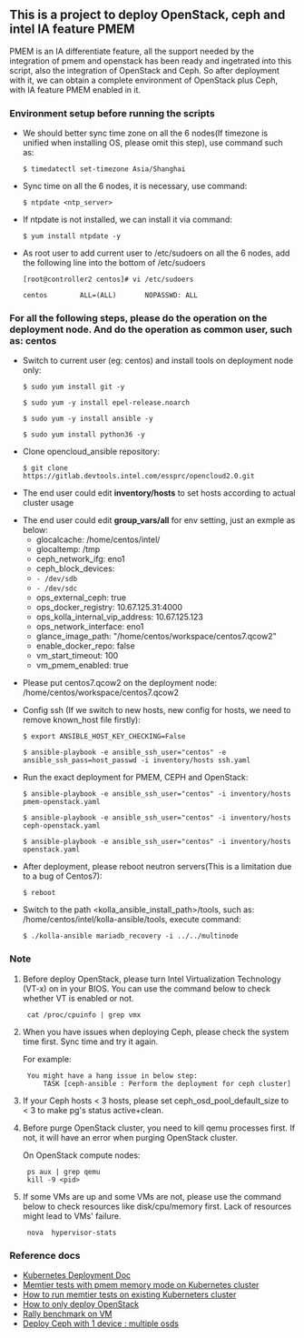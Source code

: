 ## This is a project to deploy OpenStack, ceph and intel IA feature PMEM
PMEM is an IA differentiate feature, all the support needed by the integration of pmem and openstack has been ready and ingetrated into this script, also the integration of OpenStack and Ceph. So after deployment with it, we can obtain a complete environment of OpenStack plus Ceph, with IA feature PMEM enabled in it.
### Environment setup before running the scripts



- We should better sync time zone on all the 6 nodes(If timezone is unified when installing OS, please omit this step), use command such as:

	`$ timedatectl set-timezone Asia/Shanghai`
	
- Sync time on all the 6 nodes, it is necessary, use command:
	
	`$ ntpdate <ntp_server>`
- If ntpdate is not installed, we can install it via command:
	
	`$ yum install ntpdate -y`
- As root user to add current user to /etc/sudoers on all the 6 nodes, add the following line into the bottom of /etc/sudoers

	`[root@controller2 centos]# vi /etc/sudoers`

	`centos        ALL=(ALL)       NOPASSWD: ALL`

### For all the following steps, please do the operation on the deployment node. And do the operation as common user, such as: centos
- Switch to current user (eg: centos) and install tools on deployment node only:

	`$ sudo yum install git -y`

	`$ sudo yum -y install epel-release.noarch`

	`$ sudo yum -y install ansible -y`

	`$ sudo yum install python36 -y`
- Clone opencloud_ansible repository:

	`$ git clone https://gitlab.devtools.intel.com/essprc/opencloud2.0.git`
- The end user could edit **inventory/hosts** to set hosts according to actual cluster usage
+ The end user could edit **group_vars/all** for env setting, just an exmple as below:
    + glocalcache: /home/centos/intel/
	+ glocaltemp: /tmp
	+ ceph_network_ifg: eno1
	+ ceph_block_devices:
    +  `- /dev/sdb`
    +  `- /dev/sdc`
	+ ops_external_ceph: true
	+ ops_docker_registry: 10.67.125.31:4000
	+ ops_kolla_internal_vip_address: 10.67.125.123
	+ ops_network_interface: eno1
	+ glance_image_path: "/home/centos/workspace/centos7.qcow2"
	+ enable_docker_repo: false
	+ vm_start_timeout: 100
	+ vm_pmem_enabled: true

- Please put centos7.qcow2 on the deployment node: /home/centos/workspace/centos7.qcow2

- Config ssh (If we switch to new hosts, new config for hosts, we need to remove known_host file firstly):

	`$ export ANSIBLE_HOST_KEY_CHECKING=False`

	`$ ansible-playbook -e ansible_ssh_user="centos" -e ansible_ssh_pass=host_passwd -i inventory/hosts ssh.yaml`

- Run the exact deployment for PMEM, CEPH and OpenStack:

	`$ ansible-playbook -e ansible_ssh_user="centos" -i inventory/hosts pmem-openstack.yaml`

	`$ ansible-playbook -e ansible_ssh_user="centos" -i inventory/hosts ceph-openstack.yaml`
	
	`$ ansible-playbook -e ansible_ssh_user="centos" -i inventory/hosts openstack.yaml`

- After deployment, please reboot neutron servers(This is a limitation due to a bug of Centos7):
	
    `$ reboot`

- Switch to the path <kolla_ansible_install_path>/tools, such as: /home/centos/intel/kolla-ansible/tools, execute command:

	`$ ./kolla-ansible mariadb_recovery -i ../../multinode`

### Note

1. Before deploy OpenStack, please turn Intel Virtualization Technology (VT-x) on in your BIOS. You can use the command below to check whether VT is enabled or not.

        cat /proc/cpuinfo | grep vmx

2. When you have issues when deploying Ceph, please check the system time first. Sync time and try it again.

    For example:

        You might have a hang issue in below step:
            TASK [ceph-ansible : Perform the deployment for ceph cluster]

3. If your Ceph hosts < 3 hosts, please set ceph_osd_pool_default_size to < 3 to make pg's status active+clean.

4. Before purge OpenStack cluster, you need to kill qemu processes first. If not, it will have an error when purging OpenStack cluster.

    On OpenStack compute nodes:

        ps aux | grep qemu
        kill -9 <pid>

5. If some VMs are up and some VMs are not, please use the command below to check resources like disk/cpu/memory first. Lack of resources might lead to VMs' failure.

        nova  hypervisor-stats

### Reference docs

- [Kubernetes Deployment Doc](k8s-doc.md)
- [Memtier tests with pmem memory mode on Kubernetes cluster](memtier-k8s-doc.md)
- [How to run memtier tests on existing Kuberneters cluster](How_to_run_memtier_on_exsiting_k8s_cluster.md)
- [How to only deploy OpenStack](How_to_only_deploy_openstack.md)
- [Rally benchmark on VM](rally-doc.md)
- [Deploy Ceph with 1 device : multiple osds](Deploy_Ceph_with_1_dev_multi_osds.md)